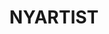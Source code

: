 ---
ee_id: '4496'
site: '1'
type: '2'
long_id: 2020-035 NYARTIST
url: 2020-035-nyartist
year: '2020'
medium: Cassette tape.
commission:
add_credit:
dims:
pitch: Benefit limited edition cassette tape done for Issue Project Room.
ps: NYARTIST is documentation of a project by Cory Arcangel which was exhibited and
  commissioned by Sharjah Art Foundation, for the Sharjah Biennial 14, 2019 curated
  by Omar Kholeif. For the project Arcangel composed an algorithmic score for pipe
  organ - located at nyartist.coryarcangel.com - and an iteration of this score was
  recorded by organist Hampus Lindwall. This resulting track was then dropped into
  the mix at the Radisson Blu Resort Sharjah gym for the duration of the Sharjah Biennial
  14.
live_url:
related: "[4476] [2018-134] 2018-134 NYARTIST"
title: NYARTIST
youtube:
imgs: nyartist-2020-035-db-ih--UHyo.jpg
subheading:
year2: '2020'
download:
add_credits:
related_code:
! '':
layout: things-i-made
---